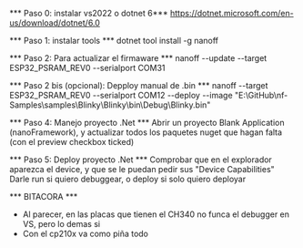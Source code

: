 *** Paso 0: instalar vs2022 o dotnet 6***
https://dotnet.microsoft.com/en-us/download/dotnet/6.0

*** Paso 1: instalar tools ***
dotnet tool install -g nanoff

*** Paso 2: Para actualizar el firmaware ***
nanoff --update --target ESP32_PSRAM_REV0 --serialport COM31

*** Paso 2 bis (opcional): Depploy manual de .bin *** 
nanoff --target ESP32_PSRAM_REV0 --serialport COM12 --deploy --image "E:\GitHub\nf-Samples\samples\Blinky\Blinky\bin\Debug\Blinky.bin"

*** Paso 4: Manejo proyecto .Net *** 
Abrir un proyecto Blank Application (nanoFramework), y actualizar todos los paquetes nuget que hagan falta (con el preview checkbox ticked)

*** Paso 5: Deploy proyecto .Net *** 
Comprobar que en el explorador aparezca el device, y que se le puedan pedir sus "Device Capabilities"
Darle run si quiero debuggear, o deploy si solo quiero deployar

*** BITACORA ***
- Al parecer, en las placas que tienen el CH340 no funca el debugger en VS, pero lo demas si
- Con el cp210x va como piña todo

